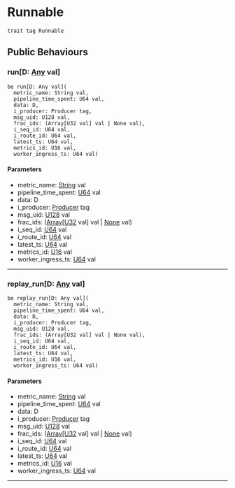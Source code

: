 # Runnable

```pony
trait tag Runnable
```

## Public Behaviours

### run\[D: [Any](builtin-Any) val\]

```pony
be run[D: Any val](
  metric_name: String val,
  pipeline_time_spent: U64 val,
  data: D,
  i_producer: Producer tag,
  msg_uid: U128 val,
  frac_ids: (Array[U32 val] val | None val),
  i_seq_id: U64 val,
  i_route_id: U64 val,
  latest_ts: U64 val,
  metrics_id: U16 val,
  worker_ingress_ts: U64 val)
```
#### Parameters

*   metric_name: [String](builtin-String) val
*   pipeline_time_spent: [U64](builtin-U64) val
*   data: D
*   i_producer: [Producer](wallaroo-core-common-Producer) tag
*   msg_uid: [U128](builtin-U128) val
*   frac_ids: ([Array](builtin-Array)\[[U32](builtin-U32) val\] val | [None](builtin-None) val)
*   i_seq_id: [U64](builtin-U64) val
*   i_route_id: [U64](builtin-U64) val
*   latest_ts: [U64](builtin-U64) val
*   metrics_id: [U16](builtin-U16) val
*   worker_ingress_ts: [U64](builtin-U64) val

---

### replay_run\[D: [Any](builtin-Any) val\]

```pony
be replay_run[D: Any val](
  metric_name: String val,
  pipeline_time_spent: U64 val,
  data: D,
  i_producer: Producer tag,
  msg_uid: U128 val,
  frac_ids: (Array[U32 val] val | None val),
  i_seq_id: U64 val,
  i_route_id: U64 val,
  latest_ts: U64 val,
  metrics_id: U16 val,
  worker_ingress_ts: U64 val)
```
#### Parameters

*   metric_name: [String](builtin-String) val
*   pipeline_time_spent: [U64](builtin-U64) val
*   data: D
*   i_producer: [Producer](wallaroo-core-common-Producer) tag
*   msg_uid: [U128](builtin-U128) val
*   frac_ids: ([Array](builtin-Array)\[[U32](builtin-U32) val\] val | [None](builtin-None) val)
*   i_seq_id: [U64](builtin-U64) val
*   i_route_id: [U64](builtin-U64) val
*   latest_ts: [U64](builtin-U64) val
*   metrics_id: [U16](builtin-U16) val
*   worker_ingress_ts: [U64](builtin-U64) val

---

